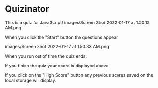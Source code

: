 
# Quizinator

This is a quiz for JavaScript!
images/Screen Shot 2022-01-17 at 1.50.13 AM.png

When you click the "Start" button the questions appear

images/Screen Shot 2022-01-17 at 1.50.33 AM.png

When you run out of time the quiz ends.

If you finish the quiz your score is displayed above

If you click on the "High Score" button any previous scores saved on the local storage will display. 